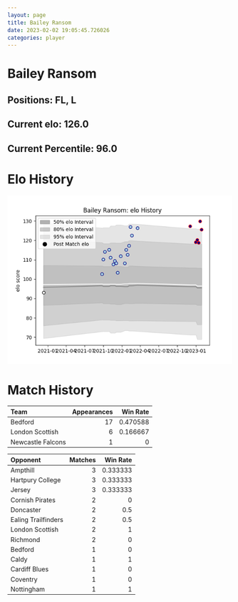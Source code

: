 ```yaml
---  
layout: page  
title: Bailey Ransom  
date: 2023-02-02 19:05:45.726026  
categories: player  
---
```

# Bailey Ransom

## Positions: FL, L

## Current elo: 126.0

## Current Percentile: 96.0

# Elo History


![elo history](history_BaileyRansom.png)
# Match History


| Team              |   Appearances |   Win Rate |
|:------------------|--------------:|-----------:|
| Bedford           |            17 |   0.470588 |
| London Scottish   |             6 |   0.166667 |
| Newcastle Falcons |             1 |   0        |

| Opponent            |   Matches |   Win Rate |
|:--------------------|----------:|-----------:|
| Ampthill            |         3 |   0.333333 |
| Hartpury College    |         3 |   0.333333 |
| Jersey              |         3 |   0.333333 |
| Cornish Pirates     |         2 |   0        |
| Doncaster           |         2 |   0.5      |
| Ealing Trailfinders |         2 |   0.5      |
| London Scottish     |         2 |   1        |
| Richmond            |         2 |   0        |
| Bedford             |         1 |   0        |
| Caldy               |         1 |   1        |
| Cardiff Blues       |         1 |   0        |
| Coventry            |         1 |   0        |
| Nottingham          |         1 |   1        |